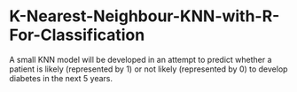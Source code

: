 # K-Nearest-Neighbour-KNN-with-R-For-Classification
A small KNN model will be developed in an attempt to predict whether a patient is likely (represented by 1) or not likely (represented by 0) to develop diabetes in the next 5 years.
